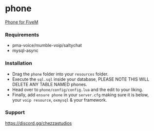 # phone

[Phone for FiveM](https://forum.cfx.re/t/paid-release-chezzas-phone-v2/4769379)

### Requirements

- pma-voice/mumble-voip/saltychat
- mysql-async

### Installation

- Drag the `phone` folder into your `resources` folder.
- Execute the `sql.sql` inside your database, PLEASE NOTE THIS WILL DELETE ANY TABLE NAMED phones.
- Head over to `phone/config/config.lua` and the edit to your liking.
- Finally, add `ensure phone` in your `server.cfg` making sure it is below, your `voip resource`, `oxmysql` & your framework.

### Support

https://discord.gg/chezzastudios
